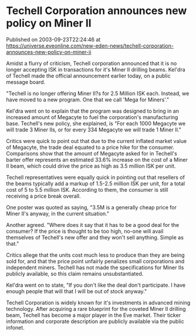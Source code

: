 # Techell Corporation announces new policy on Miner II
Published on 2003-09-23T22:24:46 at https://universe.eveonline.com/new-eden-news/techell-corporation-announces-new-policy-on-miner-ii

Amidst a flurry of criticism, Techell corporation announced that it is no longer accepting ISK in transactions for it's Miner II drilling beams. Kel'dra of Techell made the official announcement earlier today, on a public message board.   
  
"Techell is no longer offering Miner II?s for 2.5 Million ISK each. Instead, we have moved to a new program. One that we call 'Mega for Miners'."   
  
Kel'dra went on to explain that the program was designed to bring in an increased amount of Megacyte to fuel the corporation's manufacturing base. Techell's new policy, she explained, is "For each 1000 Megacyte we will trade 3 Miner IIs, or for every 334 Megacyte we will trade 1 Miner II."   
  
Critics were quick to point out that due to the current inflated market value of Megacyte, the trade deal equated to a price hike for the consumer. Comparisons show that the amount of Megacyte asked for in Techell's barter offer represents an estimated 33.6% increase on the cost of a Miner II beam, which could drive the price as high as 3.5 million ISK per unit.   
  
Techell representatives were equally quick in pointing out that resellers of the beams typically add a markup of 1.5-2.5 million ISK per unit, for a total cost of 5 to 5.5 million ISK. According to them, the consumer is still receiving a price break overall.   
  
One poster was quoted as saying, "3.5M is a generally cheap price for Miner II's anyway, in the current situation."   
  
Another agreed. "Where does it say that it has to be a good deal for the consumer? If the price is thought to be too high, no-one will avail themselves of Techell's new offer and they won't sell anything. Simple as that."   
  
Critics allege that the units cost much less to produce than they are being sold for, and that the price point unfairly penalizes small corporations and independent miners. Techell has not made the specifications for Miner IIs publicly available, so this claim remains unsubstantiated.   
  
Kel'dra went on to state, "If you don't like the deal don't participate. I have enough people that will that I will be out of stock anyway."   
  
Techell Corporation is widely known for it's investments in advanced mining technology. After acquiring a rare blueprint for the coveted Miner II drilling beam, Techell has become a major player in the Eve market. Their ticker information and corporate description are publicly available via the public infonet.
